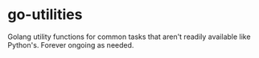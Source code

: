 # go-utilities
Golang utility functions for common tasks that aren't readily available like Python's. Forever ongoing as needed.
